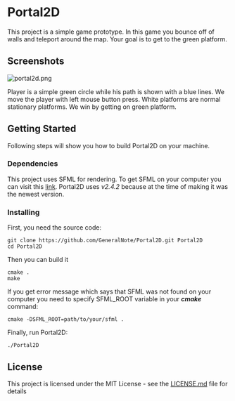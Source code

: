 # Portal2D
This project is a simple game prototype. In this game you bounce off of walls and teleport around the map.
Your goal is to get to the green platform.

## Screenshots  
![portal2d.png](http://i.imgur.com/MZFZcK8.png)

Player is a simple green circle while his path is shown with a blue lines.
We move the player with left mouse button press. White platforms are normal stationary platforms.
We win by getting on green platform.

## Getting Started
Following steps will show you how to build Portal2D on your machine.

### Dependencies
This project uses SFML for rendering. To get SFML on your computer you can
visit this [link](https://www.sfml-dev.org/download.php). Portal2D uses *v2.4.2*
because at the time of making it was the newest version.

### Installing
First, you need the source code:
```
git clone https://github.com/GeneralNote/Portal2D.git Portal2D
cd Portal2D
```

Then you can build it
```
cmake .
make
```

If you get error message which says that SFML was not found on your computer
you need to specify SFML_ROOT variable in your ***cmake*** command:
```
cmake -DSFML_ROOT=path/to/your/sfml . 
```

Finally, run Portal2D:
```
./Portal2D
```

## License
This project is licensed under the MIT License - see the [LICENSE.md](LICENSE.md) file for details